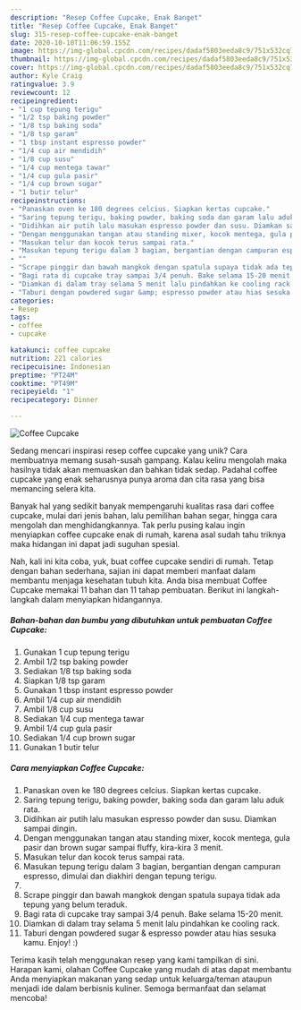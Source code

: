 ```yaml
---
description: "Resep Coffee Cupcake, Enak Banget"
title: "Resep Coffee Cupcake, Enak Banget"
slug: 315-resep-coffee-cupcake-enak-banget
date: 2020-10-10T11:06:59.155Z
image: https://img-global.cpcdn.com/recipes/dadaf5803eeda8c9/751x532cq70/coffee-cupcake-foto-resep-utama.jpg
thumbnail: https://img-global.cpcdn.com/recipes/dadaf5803eeda8c9/751x532cq70/coffee-cupcake-foto-resep-utama.jpg
cover: https://img-global.cpcdn.com/recipes/dadaf5803eeda8c9/751x532cq70/coffee-cupcake-foto-resep-utama.jpg
author: Kyle Craig
ratingvalue: 3.9
reviewcount: 12
recipeingredient:
- "1 cup tepung terigu"
- "1/2 tsp baking powder"
- "1/8 tsp baking soda"
- "1/8 tsp garam"
- "1 tbsp instant espresso powder"
- "1/4 cup air mendidih"
- "1/8 cup susu"
- "1/4 cup mentega tawar"
- "1/4 cup gula pasir"
- "1/4 cup brown sugar"
- "1 butir telur"
recipeinstructions:
- "Panaskan oven ke 180 degrees celcius. Siapkan kertas cupcake."
- "Saring tepung terigu, baking powder, baking soda dan garam lalu aduk rata."
- "Didihkan air putih lalu masukan espresso powder dan susu. Diamkan sampai dingin."
- "Dengan menggunakan tangan atau standing mixer, kocok mentega, gula pasir dan brown sugar sampai fluffy, kira-kira 3 menit."
- "Masukan telur dan kocok terus sampai rata."
- "Masukan tepung terigu dalam 3 bagian, bergantian dengan campuran espresso, dimulai dan diakhiri dengan tepung terigu."
- ""
- "Scrape pinggir dan bawah mangkok dengan spatula supaya tidak ada tepung yang belum teraduk."
- "Bagi rata di cupcake tray sampai 3/4 penuh. Bake selama 15-20 menit."
- "Diamkan di dalam tray selama 5 menit lalu pindahkan ke cooling rack."
- "Taburi dengan powdered sugar &amp; espresso powder atau hias sesuka kamu. Enjoy! :)"
categories:
- Resep
tags:
- coffee
- cupcake

katakunci: coffee cupcake 
nutrition: 221 calories
recipecuisine: Indonesian
preptime: "PT24M"
cooktime: "PT49M"
recipeyield: "1"
recipecategory: Dinner

---
```



![Coffee Cupcake](https://img-global.cpcdn.com/recipes/dadaf5803eeda8c9/751x532cq70/coffee-cupcake-foto-resep-utama.jpg)

Sedang mencari inspirasi resep coffee cupcake yang unik? Cara membuatnya memang susah-susah gampang. Kalau keliru mengolah maka hasilnya tidak akan memuaskan dan bahkan tidak sedap. Padahal coffee cupcake yang enak seharusnya punya aroma dan cita rasa yang bisa memancing selera kita.

Banyak hal yang sedikit banyak mempengaruhi kualitas rasa dari coffee cupcake, mulai dari jenis bahan, lalu pemilihan bahan segar, hingga cara mengolah dan menghidangkannya. Tak perlu pusing kalau ingin menyiapkan coffee cupcake enak di rumah, karena asal sudah tahu triknya maka hidangan ini dapat jadi suguhan spesial.




Nah, kali ini kita coba, yuk, buat coffee cupcake sendiri di rumah. Tetap dengan bahan sederhana, sajian ini dapat memberi manfaat dalam membantu menjaga kesehatan tubuh kita. Anda bisa membuat Coffee Cupcake memakai 11 bahan dan 11 tahap pembuatan. Berikut ini langkah-langkah dalam menyiapkan hidangannya.

<!--inarticleads1-->

##### Bahan-bahan dan bumbu yang dibutuhkan untuk pembuatan Coffee Cupcake:

1. Gunakan 1 cup tepung terigu
1. Ambil 1/2 tsp baking powder
1. Sediakan 1/8 tsp baking soda
1. Siapkan 1/8 tsp garam
1. Gunakan 1 tbsp instant espresso powder
1. Ambil 1/4 cup air mendidih
1. Ambil 1/8 cup susu
1. Sediakan 1/4 cup mentega tawar
1. Ambil 1/4 cup gula pasir
1. Sediakan 1/4 cup brown sugar
1. Gunakan 1 butir telur




<!--inarticleads2-->

##### Cara menyiapkan Coffee Cupcake:

1. Panaskan oven ke 180 degrees celcius. Siapkan kertas cupcake.
1. Saring tepung terigu, baking powder, baking soda dan garam lalu aduk rata.
1. Didihkan air putih lalu masukan espresso powder dan susu. Diamkan sampai dingin.
1. Dengan menggunakan tangan atau standing mixer, kocok mentega, gula pasir dan brown sugar sampai fluffy, kira-kira 3 menit.
1. Masukan telur dan kocok terus sampai rata.
1. Masukan tepung terigu dalam 3 bagian, bergantian dengan campuran espresso, dimulai dan diakhiri dengan tepung terigu.
1. 
1. Scrape pinggir dan bawah mangkok dengan spatula supaya tidak ada tepung yang belum teraduk.
1. Bagi rata di cupcake tray sampai 3/4 penuh. Bake selama 15-20 menit.
1. Diamkan di dalam tray selama 5 menit lalu pindahkan ke cooling rack.
1. Taburi dengan powdered sugar &amp; espresso powder atau hias sesuka kamu. Enjoy! :)




Terima kasih telah menggunakan resep yang kami tampilkan di sini. Harapan kami, olahan Coffee Cupcake yang mudah di atas dapat membantu Anda menyiapkan makanan yang sedap untuk keluarga/teman ataupun menjadi ide dalam berbisnis kuliner. Semoga bermanfaat dan selamat mencoba!
